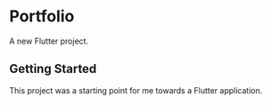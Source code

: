 # Portfolio

A new Flutter project.

## Getting Started

This project was a starting point for me towards a Flutter application.

